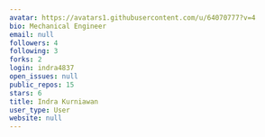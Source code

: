 ```yaml
---
avatar: https://avatars1.githubusercontent.com/u/64070777?v=4
bio: Mechanical Engineer
email: null
followers: 4
following: 3
forks: 2
login: indra4837
open_issues: null
public_repos: 15
stars: 6
title: Indra Kurniawan
user_type: User
website: null
---
```

